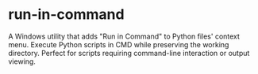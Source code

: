 # run-in-command
A Windows utility that adds "Run in Command" to Python files' context menu. Execute Python scripts in CMD while preserving the working directory. Perfect for scripts requiring command-line interaction or output viewing.
